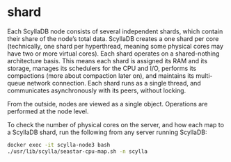 # shard

Each ScyllaDB node consists of several independent shards, which contain their share of the node’s total data. ScyllaDB creates a one shard per core (technically, one shard per hyperthread, meaning some physical cores may have two or more virtual cores). Each shard operates on a shared-nothing architecture basis. This means each shard is assigned its RAM and its storage, manages its schedulers for the CPU and I/O, performs its compactions (more about compaction later on), and maintains its multi-queue network connection. Each shard runs as a single thread, and communicates asynchronously with its peers, without locking.

From the outside, nodes are viewed as a single object. Operations are performed at the node level.

To check the number of physical cores on the server, and how each map to a ScyllaDB shard, run the following from any server running ScyllaDB:

```sh
docker exec -it scylla-node3 bash
./usr/lib/scylla/seastar-cpu-map.sh -n scylla
```
